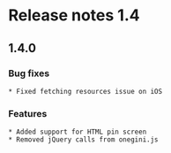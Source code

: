# Release notes 1.4

## 1.4.0 

### Bug fixes
    * Fixed fetching resources issue on iOS

### Features
    * Added support for HTML pin screen
    * Removed jQuery calls from onegini.js